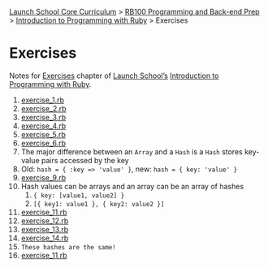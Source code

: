 [Launch School Core Curriculum](/README.md) >
[RB100 Programming and Back-end Prep](/rb100/rb100_notes.md) >
[Introduction to Programming with Ruby](/rb100/introduction_to_programming_with_ruby/introduction_to_programming_with_ruby_notes.md) >
Exercises

# Exercises

Notes for [Exercises](https://launchschool.com/books/ruby/read/intro_exercises) chapter of [Launch School’s](https://launchschool.com) [Introduction to Programming with Ruby](https://launchschool.com/books/ruby).

1.  [exercise_1.rb](exercise_1.rb)
1.  [exercise_2.rb](exercise_2.rb)
1.  [exercise_3.rb](exercise_3.rb)
1.  [exercise_4.rb](exercise_4.rb)
1.  [exercise_5.rb](exercise_5.rb)
1.  [exercise_6.rb](exercise_6.rb)
1.  The major difference between an `Array` and a `Hash` is a `Hash` stores key-value pairs accessed by the key
1.  Old: `hash = { :key => 'value' }`, new: `hash = { key: 'value' }`
1.  [exercise_9.rb](exercise_9.rb)
1.  Hash values can be arrays and an array can be an array of hashes
    1.  `{ key: [value1, value2] }`
    1.  `[{ key1: value1 }, { key2: value2 }]`
1.  [exercise_11.rb](exercise_11.rb)
1.  [exercise_12.rb](exercise_12.rb)
1.  [exercise_13.rb](exercise_13.rb)
1.  [exercise_14.rb](exercise_14.rb)
1.  `These hashes are the same!`
1.  [exercise_11.rb](exercise_11.rb)
